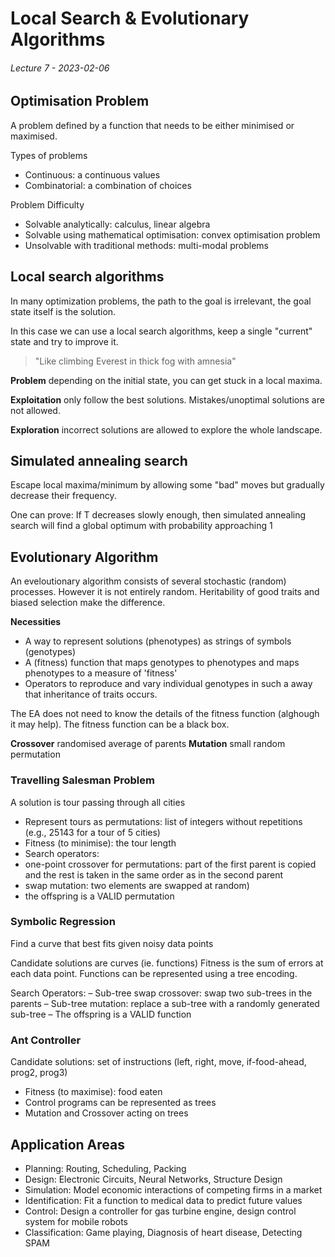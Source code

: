 # Local Search & Evolutionary Algorithms
###### Lecture 7 - 2023-02-06

## Optimisation Problem

A problem defined by a function that needs to be either minimised or maximised.

Types of problems
- Continuous: a continuous values
- Combinatorial: a combination of choices

Problem Difficulty
- Solvable analytically: calculus, linear algebra
- Solvable using mathematical optimisation: convex optimisation problem
- Unsolvable with traditional methods: multi-modal problems

## Local search algorithms

In many optimization problems, the path to the goal is irrelevant, the goal state itself is the solution.

In this case we can use a local search algorithms, keep a single "current" state and try to improve it.

> "Like climbing Everest in thick fog with amnesia"

**Problem** depending on the initial state, you can get stuck in a local maxima.

**Exploitation** only follow the best solutions. Mistakes/unoptimal solutions are not allowed.

**Exploration** incorrect solutions are allowed to explore the whole landscape.

## Simulated annealing search

Escape local maxima/minimum by allowing some "bad" moves but gradually decrease their frequency.

One can prove: If T decreases slowly enough, then simulated annealing search will find a global optimum with probability approaching 1

## Evolutionary Algorithm

An eveloutionary algorithm consists of several stochastic (random) processes. However it is not entirely random. Heritability of good traits and biased selection make the difference.

**Necessities**
- A way to represent solutions (phenotypes) as strings of symbols (genotypes)
- A (fitness) function that maps genotypes to phenotypes and maps phenotypes to a measure of 'fitness'
- Operators to reproduce and vary individual genotypes in such a away that inheritance of traits occurs.

The EA does not need to know the details of the fitness function (alghough it may help). The fitness function can be a black box.

**Crossover** randomised average of parents
**Mutation** small random permutation

### Travelling Salesman Problem

A solution is tour passing through all cities
- Represent tours as permutations: list of integers without repetitions (e.g., 25143 for a tour of 5 cities)
- Fitness (to minimise): the tour length
- Search operators:
- one-point crossover for permutations: part of the first parent is copied and the rest is taken in the same order as in the second parent
- swap mutation: two elements are swapped at random)
- the offspring is a VALID permutation

### Symbolic Regression

Find a curve that best fits given noisy data points

Candidate solutions are curves (ie. functions)
Fitness is the sum of errors at each data point.
Functions can be represented using a tree encoding.

Search Operators:
– Sub-tree swap crossover: swap two sub-trees in the parents
– Sub-tree mutation: replace a sub-tree with a randomly generated sub-tree
– The offspring is a VALID function

### Ant Controller

Candidate solutions: set of instructions (left, right, move, if-food-ahead, prog2, prog3)
- Fitness (to maximise): food eaten
- Control programs can be represented as trees
- Mutation and Crossover acting on trees

## Application Areas
- Planning: Routing, Scheduling, Packing
- Design: Electronic Circuits, Neural Networks, Structure Design
- Simulation: Model economic interactions of competing firms in a market
- Identification: Fit a function to medical data to predict future values
- Control: Design a controller for gas turbine engine, design control system for mobile robots
- Classification: Game playing, Diagnosis of heart disease, Detecting SPAM
